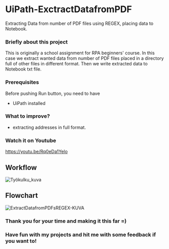 # UiPath-ExctractDatafromPDF
Extracting Data from number of PDF files using REGEX, placing data to Notebook.

### Briefly about this project
This is originally a school assignment for RPA beginners' course. In this case we extract wanted data from number of PDF files 
placed in a directory full of other files in different format. Then we write extracted data to Notebook txt file. 

### Prerequisites
Before pushing Run button, you need to have
- UiPath installed

### What to improve?
- extracting addresses in full format.

### Watch it on Youtube
https://youtu.be/Rq0eDa1Yelo

## Workflow
![Työkulku_kuva](https://user-images.githubusercontent.com/80334153/152163688-f2d8163e-a653-4f78-ad03-3c6a42944733.PNG)

## Flowchart
![ExtractDatafromPDFsREGEX-KUVA](https://user-images.githubusercontent.com/80334153/152163359-8f8ea8d5-8edc-4adb-8682-e0a909c11754.PNG)

### Thank you for your time and making it this far =) 
### Have fun with my projects and hit me with some feedback if you want to!


